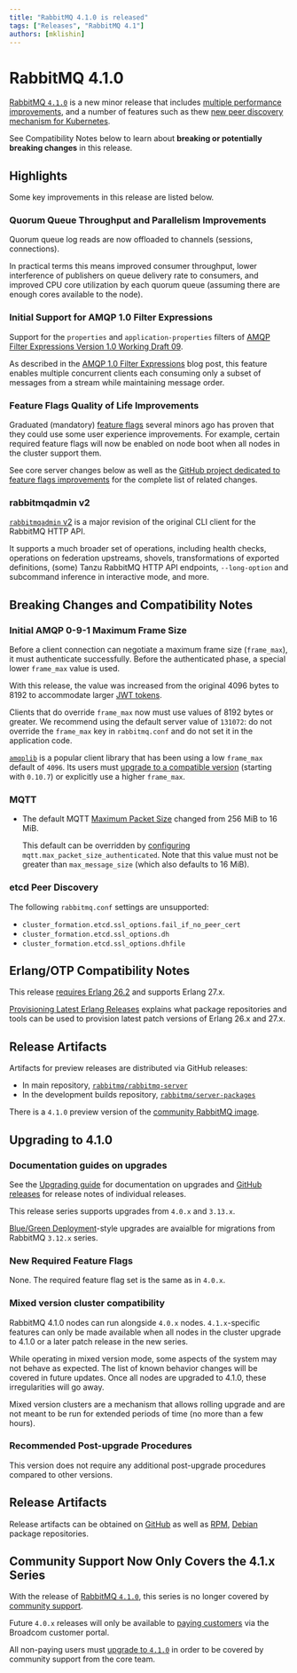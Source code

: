 ```yaml
---
title: "RabbitMQ 4.1.0 is released"
tags: ["Releases", "RabbitMQ 4.1"]
authors: [mklishin]
---
```


# RabbitMQ 4.1.0

[RabbitMQ `4.1.0`](https://github.com/rabbitmq/rabbitmq-server/releases/tag/v4.1.0) is
a new minor release that includes [multiple performance improvements](/blog/2025/04/08/4.1-performance-improvements),
and a number of features such as thew [new peer discovery mechanism for Kubernetes](/blog/2025/04/04/new-k8s-peer-discovery).

See Compatibility Notes below to learn about **breaking or potentially breaking changes** in this release.


## Highlights

Some key improvements in this release are listed below.

### Quorum Queue Throughput and Parallelism Improvements

Quorum queue log reads are now offloaded to channels (sessions, connections).

In practical terms this means improved consumer throughput, lower interference of publishers
on queue delivery rate to consumers, and improved CPU core utilization by each quorum queue
(assuming there are enough cores available to the node).

### Initial Support for AMQP 1.0 Filter Expressions

Support for the `properties` and `application-properties` filters of [AMQP Filter Expressions Version 1.0 Working Draft 09](https://groups.oasis-open.org/higherlogic/ws/public/document?document_id=66227).

As described in the [AMQP 1.0 Filter Expressions](https://www.rabbitmq.com/blog/2024/12/13/amqp-filter-expressions) blog post,
this feature enables multiple concurrent clients each consuming only a subset of messages from a stream while maintaining message order.

### Feature Flags Quality of Life Improvements

Graduated (mandatory) [feature flags](https://www.rabbitmq.com/docs/feature-flags) several minors ago has proven that they could use some user experience improvements.
For example, certain required feature flags will now be enabled on node boot when all nodes in the cluster support them.

See core server changes below as well as the [GitHub project dedicated to feature flags improvements](https://github.com/orgs/rabbitmq/projects/4/views/1)
for the complete list of related changes.

### rabbitmqadmin v2

[`rabbitmqadmin` v2](/docs/management-cli) is a major revision of the
original CLI client for the RabbitMQ HTTP API.

It supports a much broader set of operations, including health checks, operations
on federation upstreams, shovels, transformations of exported definitions,
(some) Tanzu RabbitMQ HTTP API endpoints, `--long-option` and subcommand inference in interactive mode,
and more.

<!-- truncate -->

## Breaking Changes and Compatibility Notes

### Initial AMQP 0-9-1 Maximum Frame Size

Before a client connection can negotiate a maximum frame size (`frame_max`), it must authenticate
successfully. Before the authenticated phase, a special lower `frame_max` value
is used.

With this release, the value was increased from the original 4096 bytes to 8192
to accommodate larger [JWT tokens](https://www.rabbitmq.com/docs/oauth2).

Clients that do override `frame_max` now must use values of 8192 bytes or greater.
We recommend using the default server value of `131072`: do not override the `frame_max`
key in `rabbitmq.conf` and do not set it in the application code.

[`amqplib`](https://github.com/amqp-node/amqplib/) is a popular client library that has been using
a low `frame_max` default of `4096`. Its users must [upgrade to a compatible version](https://github.com/amqp-node/amqplib/blob/main/CHANGELOG.md#v0107)
(starting with `0.10.7`) or explicitly use a higher `frame_max`.


### MQTT

 * The default MQTT [Maximum Packet Size](https://docs.oasis-open.org/mqtt/mqtt/v5.0/os/mqtt-v5.0-os.html#_Toc3901086) changed from 256 MiB to 16 MiB.

   This default can be overridden by [configuring](https://www.rabbitmq.com/docs/configure#config-file) `mqtt.max_packet_size_authenticated`.
   Note that this value must not be greater than `max_message_size` (which also defaults to 16 MiB).

### etcd Peer Discovery

The following `rabbitmq.conf` settings are unsupported:
* `cluster_formation.etcd.ssl_options.fail_if_no_peer_cert`
* `cluster_formation.etcd.ssl_options.dh`
* `cluster_formation.etcd.ssl_options.dhfile`

## Erlang/OTP Compatibility Notes

This release [requires Erlang 26.2](/docs/which-erlang) and supports Erlang 27.x.

[Provisioning Latest Erlang Releases](/docs/which-erlang#erlang-repositories) explains
what package repositories and tools can be used to provision latest patch versions of Erlang 26.x and 27.x.


## Release Artifacts

Artifacts for preview releases are distributed via GitHub releases:

 * In main repository, [`rabbitmq/rabbitmq-server`](https://github.com/rabbitmq/rabbitmq-server/releases)
 * In the development builds repository, [`rabbitmq/server-packages`](https://github.com/rabbitmq/server-packages/releases)

There is a `4.1.0` preview version of the [community RabbitMQ image](https://github.com/docker-library/rabbitmq).


## Upgrading to 4.1.0

### Documentation guides on upgrades

See the [Upgrading guide](https://www.rabbitmq.com/docs/upgrade) for documentation on upgrades and [GitHub releases](https://github.com/rabbitmq/rabbitmq-server/releases)
for release notes of individual releases.

This release series supports upgrades from `4.0.x` and `3.13.x`.

[Blue/Green Deployment](https://www.rabbitmq.com/docs/blue-green-upgrade)-style upgrades are avaialble for migrations
from RabbitMQ `3.12.x` series.

### New Required Feature Flags

None. The required feature flag set is the same as in `4.0.x`.

### Mixed version cluster compatibility

RabbitMQ 4.1.0 nodes can run alongside `4.0.x` nodes. `4.1.x`-specific features can only be made available when all nodes in the cluster
upgrade to 4.1.0 or a later patch release in the new series.

While operating in mixed version mode, some aspects of the system may not behave as expected. The list of known behavior changes will be covered in future updates.
Once all nodes are upgraded to 4.1.0, these irregularities will go away.

Mixed version clusters are a mechanism that allows rolling upgrade and are not meant to be run for extended
periods of time (no more than a few hours).

### Recommended Post-upgrade Procedures

This version does not require any additional post-upgrade procedures
compared to other versions.


## Release Artifacts

Release artifacts can be obtained on [GitHub](https://github.com/rabbitmq/rabbitmq-server/releases/tag/v4.0.9)
as well as [RPM](https://www.rabbitmq.com/docs/install-rpm), [Debian](https://www.rabbitmq.com/docs/install-debian) package repositories.


## Community Support Now Only Covers the 4.1.x Series

With the release of [RabbitMQ `4.1.0`](https://github.com/rabbitmq/rabbitmq-server/releases/tag/v4.1.0), this series is
no longer covered by [community support](/release-information).

Future `4.0.x` releases will only be available to [paying customers](/contact)
via the Broadcom customer portal.

All non-paying users must [upgrade to `4.1.0`](https://github.com/rabbitmq/rabbitmq-server/releases/tag/v4.1.0)
in order to be covered by community support from the core team.
